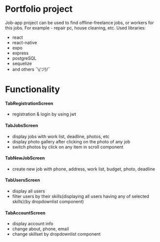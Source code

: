 # Portfolio project 
Job-app project can be used to find offline-freelance jobs, or workers for this jobs. For example - repair pc, house cleaning, etc.
Used libraries:
- react
- react-native
- expo
- express
- postgreSQL
- sequelize
- and others ¯\\_(ツ)_/¯
# Functionality  
#### TabRegistrationScreen
- registration & login by using jwt
#### TabJobsScreen
- display jobs with work list, deadline, photos, etc
- display photo gallery after clicking on the photo of any job 
- switch photos by click on any item in scroll component  
#### TabNewJobScreen
- create new job with phone, address, work list, budget, photo, deadline  
#### TabUsersScreen
- display all users
- filter users by their skills(displaying all users having any of selected skills)(by dropdownlist component)  
#### TabAccountScreen
- display account info
- change about, phone, email
- change skillset by dropdownlist component
